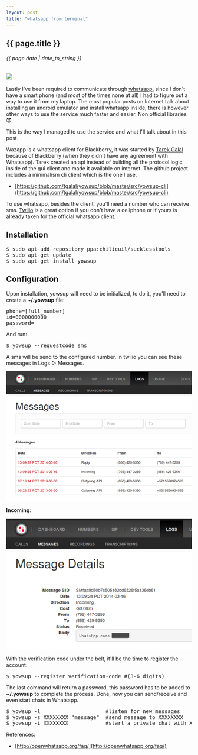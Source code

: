 ```yaml
---
layout: post
title: "whatsapp from terminal"
---
```


## {{ page.title }}

###### {{ page.date | date_to_string }}

**[![](http://openwhatsapp.org/static/img/logo.jpg)](http://openwhatsapp.org/static/img/logo.jpg)**

Lastly I've been required to communicate through [whatsapp](http://www.whatsapp.com/), since I don't have a smart phone (and most of the times none at all) I had to figure out a way to use it from my laptop. The most popular posts on Internet talk about installing an android emulator and install whatsapp inside, there is however other ways to use the service much faster and easier. Non official libraries &#128520;

This is the way I managed to use the service and what I'll talk about in this post.

Wazapp is a whatsapp client for Blackberry, it was started by [Tarek Galal](https://github.com/tgalal) because of Blackberry (when they didn't have any agreement with Whatsapp). Tarek created an api instead of building all the protocol logic inside of the gui client and made it available on internet. The github project includes a minimalism cli client which is the one I use.

- [https://github.com/tgalal/yowsup/blob/master/src/yowsup-cli](https://github.com/tgalal/yowsup/blob/master/src/yowsup-cli)

To use whatsapp, besides the client, you'll need a number who can receive sms. [Twilio](https://www.twilio.com) is a great option if you don't have a cellphone or if yours is already taken for the official whatsapp client.

## Installation

<pre class="sh_sh">
$ sudo apt-add-repository ppa:chilicuil/sucklesstools
$ sudo apt-get update
$ sudo apt-get install yowsup
</pre>

## Configuration

Upon installation, yowsup will need to be initialized, to do it, you'll need to create a **~/.yowsup** file:

<pre>
phone=[full_number]
id=0000000000
password=
</pre>

And run:

<pre class="sh_sh">
$ yowsup --requestcode sms
</pre>

A sms will be send to the configured number, in twilio you can see these messages in Logs &#x25B7; Messages.

**[![](/assets/img/94.png)](/assets/img/94.png)**

**Incoming**:

**[![](/assets/img/95.png)](/assets/img/95.png)**

With the verification code under the belt, it'll be the time to register the account:

<pre class="sh_sh">
$ yowsup --register verification-code #(3-6 digits)
</pre>

The last command will return a password, this password has to be added to **~/.yowsup** to complete the process. Done, now you can send/receive and even start chats in Whatsapp.

<pre class="sh_sh">
$ yowsup -l                     #listen for new messages
$ yowsup -s XXXXXXXX "message"  #send message to XXXXXXXX
$ yowsup -i XXXXXXXX            #start a private chat with XXXXXXXX
</pre>

References:

- [http://openwhatsapp.org/faq/](http://openwhatsapp.org/faq/)
